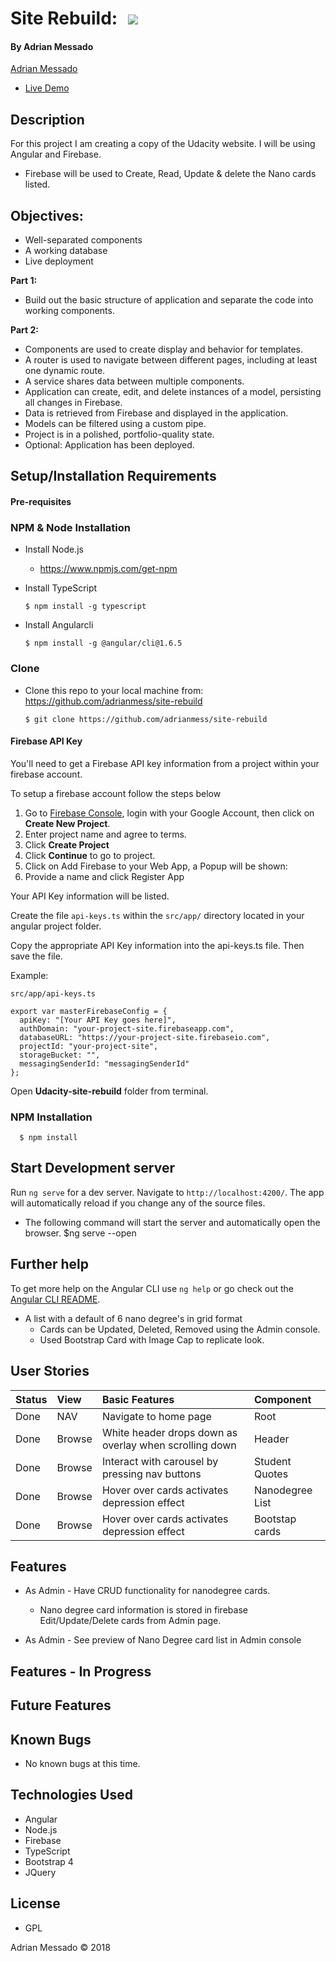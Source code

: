 # Site Rebuild: <span style="margin-left: 10px;"><IMG  SRC="https://www.udacity.com/assets/iridium/images/core/header/udacity-wordmark.svg"></span>

#### By Adrian Messado
[Adrian Messado](https://github.com/adrianmess)

- [Live Demo](https://udacity-site-rebuild.firebaseapp.com/)



## Description
For this project I am creating a copy of the Udacity website. I will be using Angular and Firebase.
  * Firebase will be used to Create, Read, Update & delete the Nano cards listed.

## Objectives:

* Well-separated components
* A working database
* Live deployment

**Part 1:**
*  Build out the basic structure of application and separate the code into working components.


**Part 2:**
* Components are used to create display and behavior for templates.
* A router is used to navigate between different pages, including at least one dynamic route.
* A service shares data between multiple components.
* Application can create, edit, and delete instances of a model, persisting all changes in Firebase.
* Data is retrieved from Firebase and displayed in the application.
* Models can be filtered using a custom pipe.
* Project is in a polished, portfolio-quality state.
* Optional: Application has been deployed.


## Setup/Installation Requirements
#### Pre-requisites

### NPM & Node Installation
* Install Node.js
  * https://www.npmjs.com/get-npm

* Install TypeScript

      $ npm install -g typescript

* Install Angularcli

      $ npm install -g @angular/cli@1.6.5

### Clone
  * Clone this repo to your local machine from: https://github.com/adrianmess/site-rebuild

        $ git clone https://github.com/adrianmess/site-rebuild

#### Firebase API Key
  You'll need to get a Firebase API key information from a project within your firebase account.

  To setup a firebase account follow the steps below

  1. Go to [Firebase Console](https://console.firebase.google.com/), login with your Google Account, then click on <b>Create New Project</b>.
  2. Enter project name and agree to terms.
  3. Click <b>Create Project</b>
  4. Click <b>Continue</b> to go to project.
  5. Click on Add Firebase to your Web App, a Popup will be shown:
  6. Provide a name and click Register App

Your API Key information will be listed.

Create the file `api-keys.ts` within the `src/app/` directory located in your angular project folder.

Copy the appropriate API Key information into the api-keys.ts file. Then save the file.

Example:

    src/app/api-keys.ts

    export var masterFirebaseConfig = {
      apiKey: "[Your API Key goes here]",
      authDomain: "your-project-site.firebaseapp.com",
      databaseURL: "https://your-project-site.firebaseio.com",
      projectId: "your-project-site",
      storageBucket: "",
      messagingSenderId: "messagingSenderId"
    };

Open **Udacity-site-rebuild** folder from terminal.

### NPM Installation
      $ npm install

## Start Development server

Run `ng serve` for a dev server. Navigate to `http://localhost:4200/`. The app will automatically reload if you change any of the source files.

* The following command will start the server and automatically open the browser.
      $ng serve --open

## Further help

To get more help on the Angular CLI use `ng help` or go check out the [Angular CLI README](https://github.com/angular/angular-cli/blob/master/README.md).

<!-- ## Specifications
 **Site Header**
  - When you scroll down the initial header disappears, a floating header with different color scheme will appear. The floating header will reappear when you scroll back to the top.
  - **Site Header Contains:**

| @Media width at 992px or higher | @Media width **below** 992px
| :-------------     | :-------------
|  <b>Udacity Logo<b>  <br><br><img src=https://storage.googleapis.com/theonemaxim.com/github-site-rebuild-images/udacity-logo-large.png>  | <img src=https://storage.googleapis.com/theonemaxim.com/github-site-rebuild-images/udacity-logo-small.png> |
| <b>Links:</b> Catalog - Explore - Nanodegree - For Business Sign-in  Get Started (button)<br> | |
| <b> Header transform when scrolling down</b> <br><br> <img src="https://storage.googleapis.com/theonemaxim.com/github-site-rebuild-images/udacity-wide-header-transition.gif"> | <b>Logo</b> <br><br><img src=https://storage.googleapis.com/theonemaxim.com/github-site-rebuild-images/udacity-logo-small-transition.png> |
 -->




<!-- ### Site Layout
<img height="1000" src="https://storage.googleapis.com/theonemaxim.com/github-site-rebuild-images/Site%20Rebuild%20-%20Udacity%20-%20Flow%20Chart.png"> -->

  * A list with a default of 6 nano degree's in grid format
    * Cards can be Updated, Deleted, Removed using the Admin console.
    * Used Bootstrap Card with Image Cap to replicate look.


## User Stories

| Status | View | Basic Features | Component
| :-------------  | :------------- | :------------- | :-------------
| Done | NAV | Navigate to home page | Root
| Done | Browse | White header drops down as overlay when scrolling down | Header
| Done | Browse | Interact with carousel by pressing nav buttons | Student Quotes
| Done | Browse | Hover over cards activates depression effect | Nanodegree List
| Done | Browse | Hover over cards activates depression effect | Bootstap cards


## Features

* As Admin - Have CRUD functionality for nanodegree cards.
  - Nano degree card information is stored in firebase Edit/Update/Delete cards from Admin page.

* As Admin - See preview of Nano Degree card list in Admin console


## Features - In Progress

## Future Features


## Known Bugs
  * No known bugs at this time.

## Technologies Used


* Angular
* Node.js
* Firebase
* TypeScript
* Bootstrap 4
* JQuery


## License

* GPL

Adrian Messado © 2018
